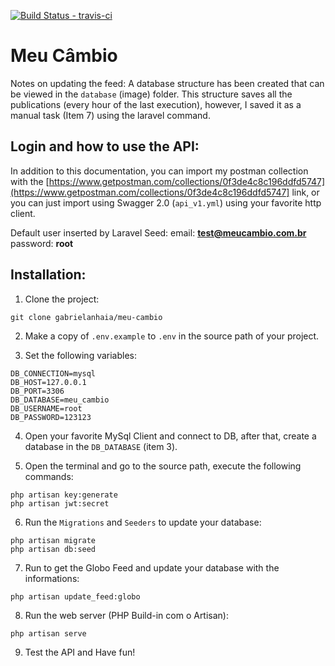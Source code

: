 [![Build Status - travis-ci](https://travis-ci.org/gabrielanhaia/meu-cambio.svg?branch=master)](https://travis-ci.org/gabrielanhaia/meu-cambio)

# Meu Câmbio

Notes on updating the feed: A database structure has been created that can be viewed in the `database` (image) folder. This structure saves all the publications (every hour of the last execution), however, I saved it as a manual task (Item 7) using the laravel command.

## Login and how to use the API:

In addition to this documentation, you can import my postman collection with the [https://www.getpostman.com/collections/0f3de4c8c196ddfd5747](https://www.getpostman.com/collections/0f3de4c8c196ddfd5747] link,
or you can just import using Swagger 2.0 (`api_v1.yml`) using your favorite http client.

Default user inserted by Laravel Seed:
email: **test@meucambio.com.br**
password: **root**

## Installation:

1. Clone the project:
```
git clone gabrielanhaia/meu-cambio
```

2. Make a copy of `.env.example` to `.env` in the source path of your project.

3. Set the following variables:
```
DB_CONNECTION=mysql
DB_HOST=127.0.0.1
DB_PORT=3306
DB_DATABASE=meu_cambio
DB_USERNAME=root
DB_PASSWORD=123123
```

4. Open your favorite MySql Client and connect to DB, after that, create a database in the
 `DB_DATABASE` (item 3).

5. Open the terminal and go to the source path, execute the following commands:
```
php artisan key:generate
php artisan jwt:secret
```

6. Run the `Migrations` and `Seeders` to update your database:
```
php artisan migrate
php artisan db:seed
```

7. Run to get the Globo Feed and update your database with the informations:
```
php artisan update_feed:globo
```

8. Run the web server (PHP Build-in com o Artisan):
```
php artisan serve
```
 
9. Test the API and Have fun!
